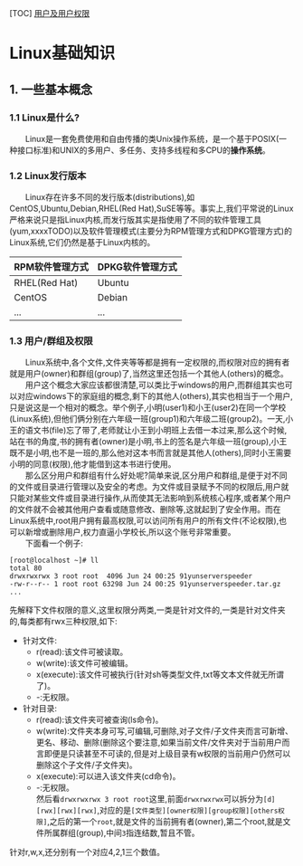 [TOC]
[用户及用户权限](#13-用户及用户权限)
# Linux基础知识
## 1. 一些基本概念
### 1.1 Linux是什么?
&emsp;&emsp;Linux是一套免费使用和自由传播的类Unix操作系统，是一个基于POSIX(一种接口标准)和UNIX的多用户、多任务、支持多线程和多CPU的**操作系统**。  

### 1.2 Linux发行版本
&emsp;&emsp;Linux存在许多不同的发行版本(distributions),如CentOS,Ubuntu,Debian,RHEL(Red Hat),SuSE等等。事实上,我们平常说的Linux严格来说只是指Linux内核,而发行版其实是指使用了不同的软件管理工具(yum,xxxxTODO)以及软件管理模式(主要分为RPM管理方式和DPKG管理方式)的Linux系统,它们仍然是基于Linux内核的。

RPM软件管理方式 | DPKG软件管理方式
---|---
RHEL(Red Hat) | Ubuntu
CentOS | Debian
... | ...

### 1.3 用户/群组及权限
&emsp;&emsp;Linux系统中,各个文件,文件夹等等都是拥有一定权限的,而权限对应的拥有者就是用户(owner)和群组(group)了,当然这里还包括一个其他人(others)的概念。  
&emsp;&emsp;用户这个概念大家应该都很清楚,可以类比于windows的用户,而群组其实也可以对应windows下的家庭组的概念,剩下的其他人(others),其实也相当于一个用户,只是说这是一个相对的概念。举个例子,小明(user1)和小王(user2)在同一个学校(Linux系统),但他们俩分别在六年级一班(group1)和六年级二班(group2)。一天,小王的语文书(file)忘了带了,老师就让小王到小明班上去借一本过来,那么这个时候,站在书的角度,书的拥有者(owner)是小明,书上的签名是六年级一班(group),小王既不是小明,也不是一班的,那么他对这本书而言就是其他人(others),同时小王需要小明的同意(权限),他才能借到这本书进行使用。  
&emsp;&emsp;那么区分用户和群组有什么好处呢?简单来说,区分用户和群组,是便于对不同的文件或目录进行管理以及安全的考虑。为文件或目录赋予不同的权限后,用户就只能对某些文件或目录进行操作,从而使其无法影响到系统核心程序,或者某个用户的文件就不会被其他用户查看或随意修改、删除等,这就起到了安全作用。而在Linux系统中,root用户拥有最高权限,可以访问所有用户的所有文件(不论权限),也可以新增或删除用户,权力直逼小学校长,所以这个账号非常重要。  
&emsp;&emsp;下面看一个例子:
```
[root@localhost ~]# ll
total 80
drwxrwxrwx 3 root root  4096 Jun 24 00:25 91yunserverspeeder
-rw-r--r-- 1 root root 63298 Jun 24 00:25 91yunserverspeeder.tar.gz
...
```
先解释下文件权限的意义,这里权限分两类,一类是针对文件的,一类是针对文件夹的,每类都有rwx三种权限,如下:  
- 针对文件:
	- r(read):该文件可被读取。
	- w(write):该文件可被编辑。
	- x(execute):该文件可被执行(针对sh等类型文件,txt等文本文件就无所谓了)。
	- -:无权限。
- 针对目录:
	- r(read):该文件夹可被查询(ls命令)。
	- w(write):文件夹本身可写,可编辑,可删除,对子文件/子文件夹而言可新增、更名、移动、删除(删除这个要注意,如果当前文件/文件夹对于当前用户而言即便是只读甚至不可读的,但是对上级目录有w权限的当前用户仍然可以删除这个子文件/子文件夹)。
	- x(execute):可以进入该文件夹(cd命令)。
	- -:无权限。  
然后看`drwxrwxrwx 3 root root`这里,前面`drwxrwxrwx`可以拆分为`[d][rwx][rwx][rwx]`,对应的是`[文件类型][owner权限][group权限][others权限]`,之后的第一个`root`,就是文件的当前拥有者(owner),第二个root,就是文件所属群组(group),中间`3`指连结数,暂且不管。



针对r,w,x,还分别有一个对应4,2,1三个数值。
